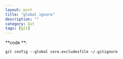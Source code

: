 ```yaml
---
layout: post
title: "global ignore"
description: ""
category: Git
tags: [git]
---
```


**code **:

    git config --global core.excludesfile ~/.gitignore
